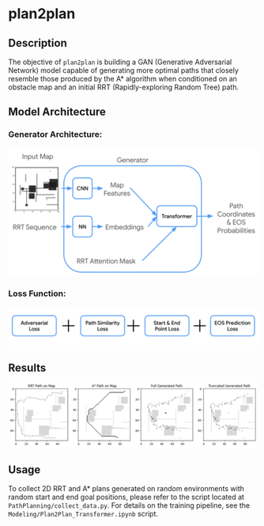 # plan2plan

## Description

The objective of `plan2plan` is building a GAN (Generative Adversarial Network) model capable of generating more optimal paths that closely resemble those produced by the A* algorithm when conditioned on an obstacle map and an initial RRT (Rapidly-exploring Random Tree) path.

## Model Architecture

### Generator Architecture:

![Generator Architecture](captures/generator_architecture.png)

### Loss Function:

![Loss Function](captures/generator_loss_function.png)

## Results

![Transformed Generated Path](captures/transformer_generated_path.png)

## Usage

To collect 2D RRT and A* plans generated on random environments with random start and end goal positions, please refer to the script located at `PathPlanning/collect_data.py`. For details on the training pipeline, see the `Modeling/Plan2Plan_Transformer.ipynb` script.


